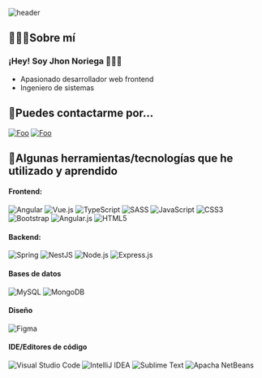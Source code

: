![header](https://capsule-render.vercel.app/api?type=waving&color=5800FF&height=200&section=header&text=👋Hola%20mundo&fontAlignY=35&fontSize=70&animation=fadeIn&fontColor=FFFFFF&desc=-Bienvenid@%20a%20mi%20✨Perfil✨-&descAlignY=55)
<br>
## 🙋🏻‍♂️Sobre mí
### ¡Hey! Soy Jhon Noriega 👨🏻‍💻
* Apasionado desarrollador web frontend
* Ingeniero de sistemas

## 💬Puedes contactarme por...
<a href="mailto:jhonlex17@gmail.com" rel="correo">![Foo](https://img.shields.io/badge/Gmail-D14836?style=for-the-badge&logo=gmail&logoColor=white)</a>
<a href="https://www.linkedin.com/in/jhonnoriega1221/" rel="correo">![Foo](https://img.shields.io/badge/linkedin-%230077B5.svg?style=for-the-badge&logo=linkedin&logoColor=white)</a>

[//]: < ## 💻¿En qué estoy trabajando? > 
[//]: < * Mejorando aplicación web para ver el clima: https://protoweather.vercel.app/ > 
[//]: <* Aplicación web para mostrar y comparar precios de tiendas...> 

## 📖Algunas herramientas/tecnologías que he utilizado y aprendido

#### Frontend:
![Angular](https://img.shields.io/badge/angular-%23DD0031.svg?style=for-the-badge&logo=angular&logoColor=white)
![Vue.js](https://img.shields.io/badge/Vue.js-35495E?style=for-the-badge&logo=vuedotjs&logoColor=4FC08D)
![TypeScript](https://img.shields.io/badge/typescript-%23007ACC.svg?style=for-the-badge&logo=typescript&logoColor=white)
![SASS](https://img.shields.io/badge/Sass-CC6699?style=for-the-badge&logo=sass&logoColor=white)
![JavaScript](https://img.shields.io/badge/javascript-%23323330.svg?style=for-the-badge&logo=javascript&logoColor=%23F7DF1E)
![CSS3](https://img.shields.io/badge/css3-%231572B6.svg?style=for-the-badge&logo=css3&logoColor=white)
![Bootstrap](https://img.shields.io/badge/Bootstrap-563D7C?style=for-the-badge&logo=bootstrap&logoColor=white)
![Angular.js](https://img.shields.io/badge/AngularJS-E23237?style=for-the-badge&logo=angularjs&logoColor=white)
![HTML5](https://img.shields.io/badge/html5-%23E34F26.svg?style=for-the-badge&logo=html5&logoColor=white)

#### Backend:
![Spring](https://img.shields.io/badge/Spring-6DB33F?style=for-the-badge&logo=spring&logoColor=white)
![NestJS](https://img.shields.io/badge/nestjs-E0234E?style=for-the-badge&logo=nestjs&logoColor=white)
![Node.js](https://img.shields.io/badge/Node.js-339933?style=for-the-badge&logo=nodedotjs&logoColor=white)
![Express.js](https://img.shields.io/badge/Express.js-000000?style=for-the-badge&logo=express&logoColor=white)

#### Bases de datos
![MySQL](https://img.shields.io/badge/MySQL-005C84?style=for-the-badge&logo=mysql&logoColor=white)
![MongoDB](https://img.shields.io/badge/MongoDB-4EA94B?style=for-the-badge&logo=mongodb&logoColor=white)

#### Diseño
![Figma](https://img.shields.io/badge/Figma-F24E1E?style=for-the-badge&logo=figma&logoColor=white)

#### IDE/Editores de código
![Visual Studio Code](https://img.shields.io/badge/Visual_Studio_Code-0078D4?style=for-the-badge&logo=visual%20studio%20code&logoColor=white)
![IntelliJ IDEA](https://img.shields.io/badge/IntelliJ_IDEA-000000.svg?style=for-the-badge&logo=intellij-idea&logoColor=white)
![Sublime Text](https://img.shields.io/badge/sublime_text-%23575757.svg?&style=for-the-badge&logo=sublime-text&logoColor=important)
![Apacha NetBeans](https://img.shields.io/badge/apache%20netbeans-1B6AC6?style=for-the-badge&logo=apache%20netbeans%20IDE&logoColor=white)
